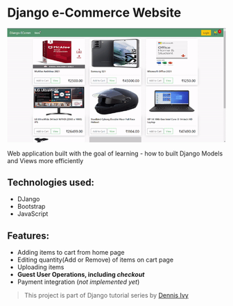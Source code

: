 # Django e-Commerce Website

![Take a look](static/images/Demo.gif)

Web application built with the goal of learning - how to built Django Models and Views more efficiently

## Technologies used:

-   DJango
-   Bootstrap
-   JavaScript

## Features:

-   Adding items to cart from home page
-   Editing quantity(Add or Remove) of items on cart page
-   Uploading items
-   **Guest User Operations, including _checkout_**
-   Payment integration (_not implemented yet_)

> This project is part of Django tutorial series by [Dennis Ivy](https://www.youtube.com/channel/UCTZRcDjjkVajGL6wd76UnGg "Dennis Ivy's Youtube Channel")
